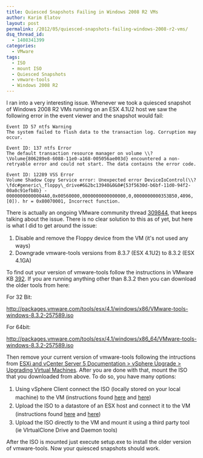 ```yaml
---
title: Quiesced Snapshots Failing in Windows 2008 R2 VMs
author: Karim Elatov
layout: post
permalink: /2012/05/quiesced-snapshots-failing-windows-2008-r2-vms/
dsq_thread_id:
  - 1408341399
categories:
  - VMware
tags:
  - ISO
  - mount ISO
  - Quiesced Snapshots
  - vmware-tools
  - Windows 2008 R2
---
```

I ran into a very interesting issue. Whenever we took a quiesced snapshot of Windows 2008 R2 VMs running on an ESX 4.1U2 host we saw the following error in the event viewer and the snapshot would fail:

	  
	Event ID 57 ntfs Warning  
	The system failed to flush data to the transaction log. Corruption may occur.
	
	Event ID: 137 ntfs Error  
	The default transaction resource manager on volume \\?\Volume{806289e8-6088-11e0-a168-005056ae003d} encountered a non-retryable error and could not start. The data contains the error code.
	
	Event ID: 12289 VSS Error  
	Volume Shadow Copy Service error: Unexpected error DeviceIoControl(\\?\fdc#generic\_floppy\_drive#6&2bc13940&0&0#{53f5630d-b6bf-11d0-94f2-00a0c91efb8b} - 00000000000004A0,0x00560000,0000000000000000,0,0000000000353B50,4096,[0]). hr = 0x80070001, Incorrect function.  
	

There is actually an ongoing VMware community thread <a href="http://communities.vmware.com/thread/309844" onclick="javascript:_gaq.push(['_trackEvent','outbound-article','http://communities.vmware.com/thread/309844']);">309844</a>, that keeps talking about the issue. There is no clear solution to this as of yet, but here is what I did to get around the issue:

1.  <span style="line-height: 22px;">Disable and remove the Floppy device from the VM (it's not used any ways)</span>
2.  <span style="line-height: 22px;">Downgrade vmware-tools versions from 8.3.7 (ESX 4.1U2) to 8.3.2 (ESX 4.1GA)</span>

To find out your version of vmware-tools follow the instructions in VMware KB <a href="http://kb.vmware.com/kb/392" onclick="javascript:_gaq.push(['_trackEvent','outbound-article','http://kb.vmware.com/kb/392']);">392</a>. If you are running anything other than 8.3.2 then you can download the older tools from here:

For 32 Bit:

http://packages.vmware.com/tools/esx/4.1/windows/x86/VMware-tools-windows-8.3.2-257589.iso

For 64bit:

http://packages.vmware.com/tools/esx/4.1/windows/x86_64/VMware-tools-windows-8.3.2-257589.iso

Then remove your current version of vmware-tools following the intructions from <a href="http://pubs.vmware.com/vsphere-50/index.jsp?topic=%2Fcom.vmware.vsphere.upgrade.doc_50%2FGUID-6F7BE33A-3B8A-4C57-9C35-656CE05BE22D.html" onclick="javascript:_gaq.push(['_trackEvent','outbound-article','http://pubs.vmware.com/vsphere-50/index.jsp?topic=%2Fcom.vmware.vsphere.upgrade.doc_50%2FGUID-6F7BE33A-3B8A-4C57-9C35-656CE05BE22D.html']);">ESXi and vCenter Server 5 Documentation > vSphere Upgrade > Upgrading Virtual Machines</a>. After you are done with that, mount the ISO that you downloaded from above. To do so, you have many options:

1.  <span style="line-height: 22px;">Using vSphere Client connect the ISO (locally stored on your local machine) to the VM (instructions found <a href="http://pubs.vmware.com/vsphere-4-esx-vcenter/index.jsp?topic=/com.vmware.vsphere.webaccess.doc_40_u1/managing_virtual_machines/t_connect_client_device_image_files_to_a_virtual_machine.html" onclick="javascript:_gaq.push(['_trackEvent','outbound-article','http://pubs.vmware.com/vsphere-4-esx-vcenter/index.jsp?topic=/com.vmware.vsphere.webaccess.doc_40_u1/managing_virtual_machines/t_connect_client_device_image_files_to_a_virtual_machine.html']);">here</a> and <a href="http://pubs.vmware.com/vsphere-4-esx-vcenter/index.jsp?topic=/com.vmware.vsphere.bsa.doc_40/vc_admin_guide/virtual_machine_configuration/t_change_the_dvd_cd-rom_drive_configuration.html" onclick="javascript:_gaq.push(['_trackEvent','outbound-article','http://pubs.vmware.com/vsphere-4-esx-vcenter/index.jsp?topic=/com.vmware.vsphere.bsa.doc_40/vc_admin_guide/virtual_machine_configuration/t_change_the_dvd_cd-rom_drive_configuration.html']);">here</a>)</span>
2.  <span style="line-height: 22px;">Upload the ISO to a datastore of an ESX host and connect it to the VM (instructions found <a href="http://pubs.vmware.com/vsphere-4-esx-vcenter/index.jsp?topic=/com.vmware.vsphere.webaccess.doc_40_u1/managing_virtual_machines/t_use_an_iso_image_for_the_new_cd_dvd_drive.html" onclick="javascript:_gaq.push(['_trackEvent','outbound-article','http://pubs.vmware.com/vsphere-4-esx-vcenter/index.jsp?topic=/com.vmware.vsphere.webaccess.doc_40_u1/managing_virtual_machines/t_use_an_iso_image_for_the_new_cd_dvd_drive.html']);">here</a> and <a href="http://pubs.vmware.com/vsphere-4-esx-vcenter/index.jsp?topic=/com.vmware.vsphere.bsa.doc_40/vc_admin_guide/virtual_machine_configuration/t_change_the_dvd_cd-rom_drive_configuration.html" onclick="javascript:_gaq.push(['_trackEvent','outbound-article','http://pubs.vmware.com/vsphere-4-esx-vcenter/index.jsp?topic=/com.vmware.vsphere.bsa.doc_40/vc_admin_guide/virtual_machine_configuration/t_change_the_dvd_cd-rom_drive_configuration.html']);">here</a>)</span>
3.  <span style="line-height: 22px;">Upload the ISO directly to the VM and mount it using a third party tool (ie VIrtualClone Drive and Daemon tools)</span>

After the ISO is mounted just execute setup.exe to install the older version of vmware-tools. Now your quiesced snapshots should work.

